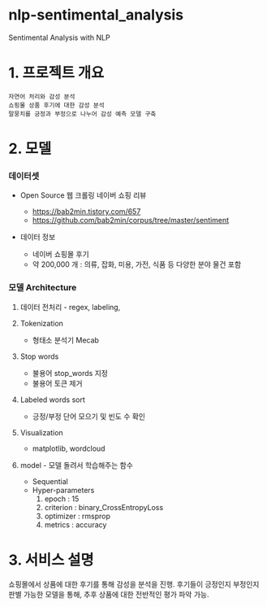 # nlp-sentimental_analysis

Sentimental Analysis with NLP

# 1. 프로젝트 개요
    
    자연어 처리와 감성 분석
    쇼핑몰 상품 후기에 대한 감성 분석
    말뭉치를 긍정과 부정으로 나누어 감성 예측 모델 구축
    


# 2. 모델

### 데이터셋
* Open Source 웹 크롤링 네이버 쇼핑 리뷰
    * https://bab2min.tistory.com/657
    * https://github.com/bab2min/corpus/tree/master/sentiment

* 데이터 정보
    * 네이버 쇼핑몰 후기
    * 약 200,000 개 : 의류, 잡화, 미용, 가전, 식품 등 다양한 분야 물건 포함


### 모델 Architecture
1. 데이터 전처리 - regex, labeling, 

2. Tokenization
    *  형태소 분석기 Mecab
3. Stop words
    *  불용어 stop_words 지정
    *  불용어 토큰 제거
4. Labeled words sort
    * 긍정/부정 단어 모으기 및 빈도 수 확인
5. Visualization
    * matplotlib, wordcloud

6. model - 모델 돌려서 학습해주는 함수
    * Sequential 
    * Hyper-parameters 
        1. epoch : 15
        2. criterion : binary_CrossEntropyLoss
        3. optimizer : rmsprop
        4. metrics : accuracy




# 3. 서비스 설명
쇼핑몰에서 상품에 대한 후기를 통해 감성을 분석을 진행.
후기들이 긍정인지 부정인지 판별 가능한 모델을 통해, 추후 상품에 대한 전반적인 평가 파악 가능.
